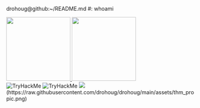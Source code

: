 


drohoug@github:~/README.md #: whoami <br /> 


<div>
  <a href="https://github.com/drohoug">
  <img height="170em" src="https://github-readme-stats.vercel.app/api?username=drohoug&theme=dark&include_all_comits=true&count_private=true"/>
  <img height="170em" src="https://github-readme-stats.vercel.app/api/top-langs/?username=drohoug&layout-compact&langs_count&theme=dark"/>
  </a>
</div>
<img src="https://tryhackme-badges.s3.amazonaws.com/dhgx.png" alt="TryHackMe">


<img src="https://tryhackme-badges.s3.amazonaws.com/dhgx.png" alt="TryHackMe">
<img src="https://raw.githubusercontent.com/drohoug/drohoug/main/assets/thm_propic.png">
(https://raw.githubusercontent.com/drohoug/drohoug/main/assets/thm_propic.png)

